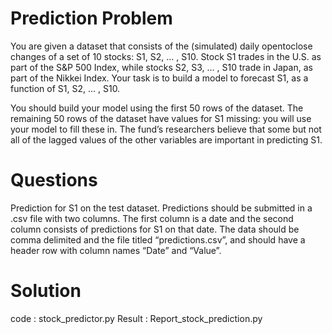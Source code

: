 # Prediction Problem

You are given a dataset  that consists of the (simulated) daily open­to­close changes of a set of 10 stocks: S1, S2,  ... , S10.  Stock S1 trades in the U.S. as part of the S&P 500 Index, while stocks S2, S3,  ... , 
S10 trade in Japan, as part of the Nikkei Index.   Your task is to build a model to forecast S1, as a function of S1, S2,  ... , S10.  

You should build your model using the first 50 rows of the dataset.  The remaining 50 rows of the dataset have values for S1 missing: you will use your model to fill these in.  The fund’s researchers believe that some but not all of the lagged values of the other variables are important in predicting S1.

# Questions

Prediction  for S1 on the test dataset.  Predictions should be submitted in a .csv file with two columns.  The first column is a date and the second column consists of predictions for S1 on that date.  The data should be comma delimited and the file titled “predictions.csv”, and should have a header row with column names “Date” and “Value”. 

# Solution

code : stock_predictor.py
Result : Report_stock_prediction.py

